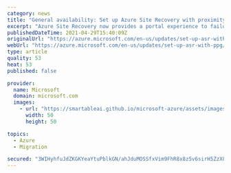```yaml
---
category: news
title: "General availability: Set up Azure Site Recovery with proximity placement groups across hybrid and cloud disaster recovery scenarios"
excerpt: "Azure Site Recovery now provides a portal experience to failover VMs or physical servers inside a proximity placement group in the target Azure region."
publishedDateTime: 2021-04-29T15:40:09Z
originalUrl: "https://azure.microsoft.com/en-us/updates/set-up-asr-with-ppg/"
webUrl: "https://azure.microsoft.com/en-us/updates/set-up-asr-with-ppg/"
type: article
quality: 53
heat: 53
published: false

provider:
  name: Microsoft
  domain: microsoft.com
  images:
    - url: "https://smartableai.github.io/microsoft-azure/assets/images/organizations/microsoft.com-50x50.jpg"
      width: 50
      height: 50

topics:
  - Azure
  - Migration

secured: "3WIHyhfuJdZKGKYeaYtuPblkGN/ahJduMOSSfxVim9FhR8x8z5v6sirH5ZzX87Pp1t7jW1/fKNK27+oekJGj68Ir5JFsLlh2eGPZXW4sKVVGh1wGRz347OWKj716Rea5klaYJRgSSGtfiwZmA5z6HtkmYSXXvcG9AJ2Td5qYuigna5bt8zYDYnfk9/nydEryTFj0x7+Fxhjb+Tho6I9PVIBm397CPvE/x1QJBuc/c9I6nKkCHdhM173bzdUmil0hwptDtMCMsS5kmzBAr2J16COsTa/Fejg9YPAhhHSmwkzwWa7T7UL+oGVkWmMg4o+v8Wa45iM75GCLJTVBolVjzEa1BtYJYJ2tS5z7oOpUEYg=;fK1as9N84rDnOjX8WPPauw=="
---
```


